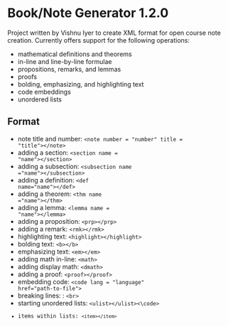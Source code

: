 Book/Note Generator 1.2.0
=========================

Project written by Vishnu Iyer to create XML format for open course note creation. Currently offers support for the following operations:
- mathematical definitions and theorems
- in-line and line-by-line formulae
- propositions, remarks, and lemmas
- proofs
- bolding, emphasizing, and highlighting text
- code embeddings
- unordered lists

Format
-------
- note title and number: <code>\<note number = "number" title = "title">\</note></code>
- adding a section: <code>\<section name = "name">\</section></code>
- adding a subsection: <code>\<subsection name ="name">\</subsection></code>
- adding a definition: <code>\<def name="name">\</def></code>
- adding a theorem: <code>\<thm name ="name">\</thm></code>
- adding a lemma: <code>\<lemma name = "name">\</lemma></code>
- adding a proposition: <code>\<prp>\</prp></code>
- adding a remark: <code>\<rmk>\</rmk></code>
- highlighting text: <code>\<highlight>\</highlight></code>
- bolding text: <code>\<b>\</b></code>
- emphasizing text: <code>\<em>\</em></code>
- adding math in-line: <code>\<math></math></code>
- adding display math: <code>\<dmath></dmath></code>
- adding a proof: <code>\<proof>\</proof></code>
- embedding code: <code>\<code lang = "language" href="path-to-file"></code>
- breaking lines: : <code>\<br></code>
- starting unordered lists: <code>\<ulist>\</ulist><\code>
- items within lists: <codE>\<item>\</item></code>
